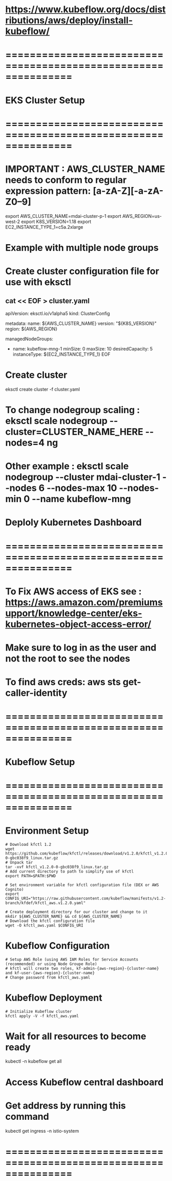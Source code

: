 # https://www.kubeflow.org/docs/distributions/aws/deploy/install-kubeflow/

# ===============================================================
# EKS Cluster Setup
# ===============================================================
# IMPORTANT : AWS_CLUSTER_NAME needs to conform to regular expression pattern: [a-zA-Z][-a-zA-Z0–9]
export AWS_CLUSTER_NAME=mdai-cluster-p-1
export AWS_REGION=us-west-2
export K8S_VERSION=1.18
export EC2_INSTANCE_TYPE_1=c5a.2xlarge



# Example with multiple node groups
<!-- cat << EOF > cluster.yaml
---
apiVersion: eksctl.io/v1alpha5
kind: ClusterConfig

metadata:
  name: ${AWS_CLUSTER_NAME}
  version: "${K8S_VERSION}"
  region: ${AWS_REGION}

managedNodeGroups:
  - name: kubeflow-mng-1
    minSize: 0
    maxSize: 5
    desiredCapacity: 4
    instanceType: ${EC2_INSTANCE_TYPE_1}
  - name: kubeflow-mng-2
    minSize: 0
    maxSize: 2
    desiredCapacity: 0
    instanceType: ${EC2_INSTANCE_TYPE_2}
EOF -->


# Create cluster configuration file for use with eksctl
cat << EOF > cluster.yaml
---
apiVersion: eksctl.io/v1alpha5
kind: ClusterConfig

metadata:
  name: ${AWS_CLUSTER_NAME}
  version: "${K8S_VERSION}"
  region: ${AWS_REGION}

managedNodeGroups:
  - name: kubeflow-mng-1
    minSize: 0
    maxSize: 10
    desiredCapacity: 5
    instanceType: ${EC2_INSTANCE_TYPE_1}
EOF

# Create cluster
eksctl create cluster -f cluster.yaml

# To change nodegroup scaling : eksctl scale nodegroup --cluster=CLUSTER_NAME_HERE --nodes=4 ng
# Other example : eksctl scale nodegroup --cluster mdai-cluster-1 --nodes 6 --nodes-max 10 --nodes-min 0 --name kubeflow-mng

# Deploly Kubernetes Dashboard


# ===============================================================


# To Fix AWS access of EKS see : https://aws.amazon.com/premiumsupport/knowledge-center/eks-kubernetes-object-access-error/ 
# Make sure to log in as the user and not the root to see the nodes

# To find aws creds: aws sts get-caller-identity

# ===============================================================
# Kubeflow Setup
# ===============================================================

# Environment Setup

    # Download kfctl 1.2
    wget https://github.com/kubeflow/kfctl/releases/download/v1.2.0/kfctl_v1.2.0-0-gbc038f9_linux.tar.gz
    # Unpack tar 
    tar -xvf kfctl_v1.2.0-0-gbc038f9_linux.tar.gz
    # Add current directory to path to simplify use of kfctl
    export PATH=$PATH:$PWD

    # Set environment variable for kfctl configuration file (DEX or AWS Cognito)
    export CONFIG_URI="https://raw.githubusercontent.com/kubeflow/manifests/v1.2-branch/kfdef/kfctl_aws.v1.2.0.yaml"

    # Create deployment directory for our cluster and change to it
    mkdir ${AWS_CLUSTER_NAME} && cd ${AWS_CLUSTER_NAME}
    # Download the kfctl configuration file
    wget -O kfctl_aws.yaml $CONFIG_URI

# Kubeflow Configuration
    # Setup AWS Role (using AWS IAM Roles for Service Accounts (recommended) or using Node Groupe Role)
    # kfctl will create two roles, kf-admin-{aws-region}-{cluster-name} and kf-user-{aws-region}-{cluster-name}
    # Change password from kfctl_aws.yaml

# Kubeflow Deployment
    
    # Initialize Kubeflow cluster
    kfctl apply -V -f kfctl_aws.yaml

# Wait for all resources to become ready 
kubectl -n kubeflow get all

# Access Kubeflow central dashboard
# Get address by running this command
kubectl get ingress -n istio-system



# ===============================================================